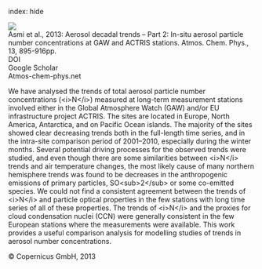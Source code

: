 index: hide

<div class="Citation">
    <div class="Citation-thumb CitationThumb-linked"  data-href="https://doi.org/10.5194/acp-13-895-2013">
      <img src="https://static.claimspace.cloud/climate-study-static/refs/thumbs/2/Asmi_et_al_2013-thumb.png" />
    </div>

  <div class="Citation-body">
    <div class="Citation-text">Asmi et al., 2013: Aerosol decadal trends – Part 2: In-situ aerosol particle number concentrations at GAW and ACTRIS stations. <span class="Article-journal">Atmos. Chem. Phys., </span><span class="Article-volume">13, </span>895-916pp.</div>
    <div class="Citation-links">
      <div class="CitationLink" data-href="https://doi.org/10.5194/acp-13-895-2013">
        <div class="CitationLink-icon CitationLink-Doi"></div>
        <div class="CitationLink-text">DOI</div>
      </div>
      <div class="CitationLink" data-href="https://scholar.google.com/scholar?q=10.5194/acp-13-895-2013">
        <div class="CitationLink-icon CitationLink-Scholar"></div>
        <div class="CitationLink-text">Google Scholar</div>
      </div>
      <div class="CitationLink" data-href="http://www.atmos-chem-phys.net/13/895/2013/acp-13-895-2013.pdf">
        <div class="CitationLink-icon CitationLink-Publisher"></div>
        <div class="CitationLink-text">Atmos-chem-phys.net</div>
      </div>
    </div>
  </div>
</div>

We have analysed the trends of total aerosol particle number concentrations (&lt;i&gt;N&lt;/i&gt;) measured at long-term measurement stations involved either in the Global Atmosphere Watch (GAW) and/or EU infrastructure project ACTRIS. The sites are located in Europe, North America, Antarctica, and on Pacific Ocean islands. The majority of the sites showed clear decreasing trends both in the full-length time series, and in the intra-site comparison period of 2001–2010, especially during the winter months. Several potential driving processes for the observed trends were studied, and even though there are some similarities between &lt;i&gt;N&lt;/i&gt; trends and air temperature changes, the most likely cause of many northern hemisphere trends was found to be decreases in the anthropogenic emissions of primary particles, SO&lt;sub&gt;2&lt;/sub&gt; or some co-emitted species. We could not find a consistent agreement between the trends of &lt;i&gt;N&lt;/i&gt; and particle optical properties in the few stations with long time series of all of these properties. The trends of &lt;i&gt;N&lt;/i&gt; and the proxies for cloud condensation nuclei (CCN) were generally consistent in the few European stations where the measurements were available. This work provides a useful comparison analysis for modelling studies of trends in aerosol number concentrations.

<div class="Citation-copy">
&copy; Copernicus GmbH, 2013
</div>